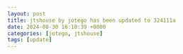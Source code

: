 ```yaml
---
layout: post
title: jtshouse by jotego has been updated to 324111a
date: 2024-08-30 16:10:39 +0000
categories: [jotego, jtshouse]
tags: [update]
---
```


